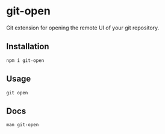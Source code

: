 # git-open

Git extension for opening the remote UI of your git repository.

## Installation
```shell script
npm i git-open
```

## Usage
```shell script
git open
```

## Docs
```shell script
man git-open
```
